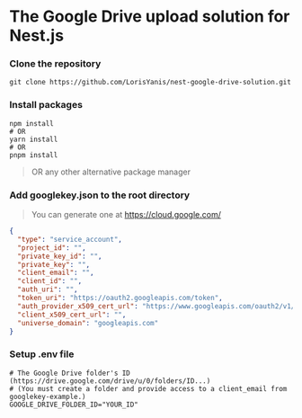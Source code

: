 # The Google Drive upload solution for Nest.js

### Clone the repository

```shell
git clone https://github.com/LorisYanis/nest-google-drive-solution.git
```

### Install packages

```shell
npm install
# OR
yarn install
# OR
pnpm install
```
> OR any other alternative package manager

### Add googlekey.json to the root directory
> You can generate one at https://cloud.google.com/
```json
{
  "type": "service_account",
  "project_id": "",
  "private_key_id": "",
  "private_key": "",
  "client_email": "",
  "client_id": "",
  "auth_uri": "",
  "token_uri": "https://oauth2.googleapis.com/token",
  "auth_provider_x509_cert_url": "https://www.googleapis.com/oauth2/v1/certs",
  "client_x509_cert_url": "",
  "universe_domain": "googleapis.com"
}
```

### Setup .env file

```shell
# The Google Drive folder's ID (https://drive.google.com/drive/u/0/folders/ID...)
# (You must create a folder and provide access to a client_email from googlekey-example.)
GOOGLE_DRIVE_FOLDER_ID="YOUR_ID"
```
